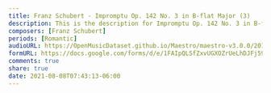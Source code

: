 ```yaml
---
title: Franz Schubert - Impromptu Op. 142 No. 3 in B-flat Major (3)
description: This is the description for Impromptu Op. 142 No. 3 in B-flat Major by Franz Schubert
composers: [Franz Schubert]
periods: [Romantic]
audioURL: https://OpenMusicDataset.github.io/Maestro/maestro-v3.0.0/2015/MIDI-Unprocessed_R2_D1-2-3-6-7-8-11_mid--AUDIO-from_mp3_08_R2_2015_wav--2.midi
formURL: https://docs.google.com/forms/d/e/1FAIpQLSfZxvUGXOZrUeLhDJFj597hziqvuPZDiQXx5Xo_vBFoJJNyXQ/viewform
comments: true
share: true
date: 2021-08-08T07:43:13-06:00
---
```

